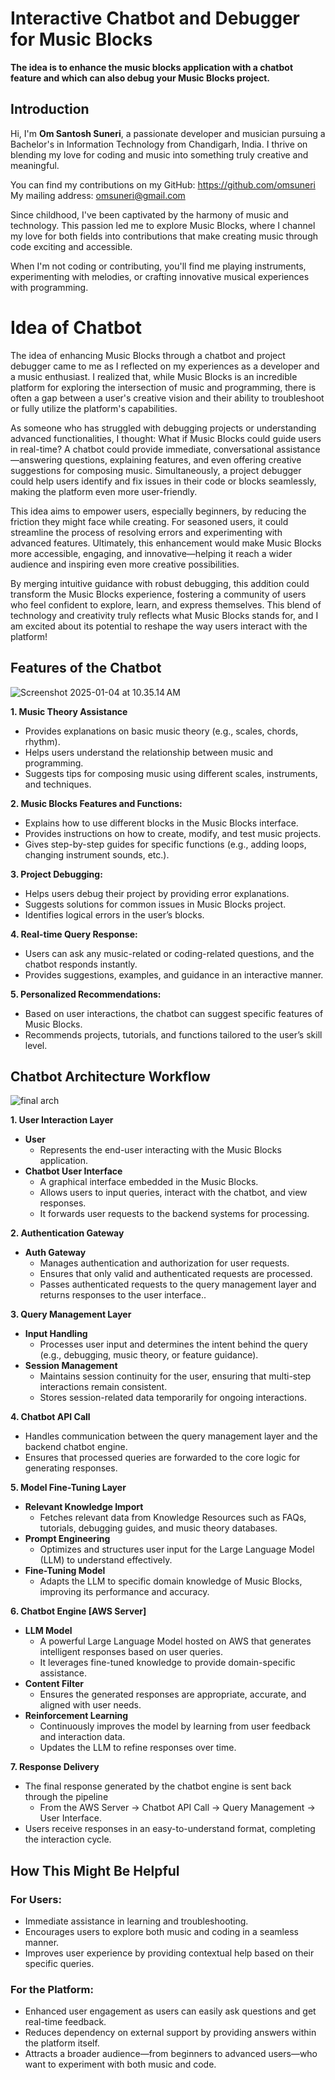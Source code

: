 # Interactive Chatbot and Debugger for Music Blocks
**The idea is to enhance the music blocks application with a chatbot feature and which can also debug your Music Blocks project.**
## **Introduction**

Hi, I'm **Om Santosh Suneri**, a passionate developer and musician pursuing a Bachelor's in Information Technology from Chandigarh, India. I thrive on blending my love for coding and music into something truly creative and meaningful.

You can find my contributions on my GitHub: https://github.com/omsuneri         
My mailing address: omsuneri@gmail.com


Since childhood, I've been captivated by the harmony of music and technology. This passion led me to explore Music Blocks, where I channel my love for both fields into contributions that make creating music through code exciting and accessible.

When I'm not coding or contributing, you'll find me playing instruments, experimenting with melodies, or crafting innovative musical experiences with programming. 

# **Idea of Chatbot**

The idea of enhancing Music Blocks through a chatbot and project debugger came to me as I reflected on my experiences as a developer and a music enthusiast. I realized that, while Music Blocks is an incredible platform for exploring the intersection of music and programming, there is often a gap between a user's creative vision and their ability to troubleshoot or fully utilize the platform's capabilities.

As someone who has struggled with debugging projects or understanding advanced functionalities, I thought: What if Music Blocks could guide users in real-time? A chatbot could provide immediate, conversational assistance—answering questions, explaining features, and even offering creative suggestions for composing music. Simultaneously, a project debugger could help users identify and fix issues in their code or blocks seamlessly, making the platform even more user-friendly.

This idea aims to empower users, especially beginners, by reducing the friction they might face while creating. For seasoned users, it could streamline the process of resolving errors and experimenting with advanced features. Ultimately, this enhancement would make Music Blocks more accessible, engaging, and innovative—helping it reach a wider audience and inspiring even more creative possibilities.

By merging intuitive guidance with robust debugging, this addition could transform the Music Blocks experience, fostering a community of users who feel confident to explore, learn, and express themselves. This blend of technology and creativity truly reflects what Music Blocks stands for, and I am excited about its potential to reshape the way users interact with the platform!

## **Features of the Chatbot**
![Screenshot 2025-01-04 at 10.35.14 AM](https://hackmd.io/_uploads/SJwM7HUIke.png)

**1. Music Theory Assistance**

* Provides explanations on basic music theory (e.g., scales, chords, rhythm).
* Helps users understand the relationship between music and programming.
* Suggests tips for composing music using different scales, instruments, and techniques.

**2. Music Blocks Features and Functions:**

* Explains how to use different blocks in the Music Blocks interface.
* Provides instructions on how to create, modify, and test music projects.
* Gives step-by-step guides for specific functions (e.g., adding loops, changing instrument sounds, etc.).

**3. Project Debugging:**

* Helps users debug their project by providing error explanations.
* Suggests solutions for common issues in Music Blocks project.
* Identifies logical errors in the user’s blocks.

**4. Real-time Query Response:**

* Users can ask any music-related or coding-related questions, and the chatbot responds instantly.
* Provides suggestions, examples, and guidance in an interactive manner.

**5. Personalized Recommendations:**

* Based on user interactions, the chatbot can suggest specific features of Music Blocks.
* Recommends projects, tutorials, and functions tailored to the user’s skill level.


## **Chatbot Architecture Workflow**
![final arch](https://hackmd.io/_uploads/rkWyEHL81e.png)


**1. User Interaction Layer**

* **User** 
    * Represents the end-user interacting with the Music Blocks application.
* **Chatbot User Interface**
    *  A graphical interface embedded in the Music Blocks.
    * Allows users to input queries, interact with the chatbot, and view responses.
    * It forwards user requests to the backend systems for processing.


**2. Authentication Gateway**
* **Auth Gateway**
    * Manages authentication and authorization for user requests.
    * Ensures that only valid and authenticated requests are processed.
    * Passes authenticated requests to the query management layer and returns responses to the user interface..

**3. Query Management Layer**

* **Input Handling**
    * Processes user input and determines the intent behind the query (e.g., debugging, music theory, or feature guidance).
* **Session Management**
    * Maintains session continuity for the user, ensuring that multi-step interactions remain consistent.
    * Stores session-related data temporarily for ongoing interactions.

**4. Chatbot API Call**

* Handles communication between the query management layer and the backend chatbot engine.
* Ensures that processed queries are forwarded to the core logic for generating responses.

**5. Model Fine-Tuning Layer**

* **Relevant Knowledge Import**
    * Fetches relevant data from Knowledge Resources such as FAQs, tutorials, debugging guides, and music theory databases.
* **Prompt Engineering**
    * Optimizes and structures user input for the Large Language Model (LLM) to understand effectively.
* **Fine-Tuning Model**
    * Adapts the LLM to specific domain knowledge of Music Blocks, improving its performance and accuracy.

**6. Chatbot Engine [AWS Server]**

* **LLM Model**
    * A powerful Large Language Model hosted on AWS that generates intelligent responses based on user queries.
    * It leverages fine-tuned knowledge to provide domain-specific assistance.
* **Content Filter**
    * Ensures the generated responses are appropriate, accurate, and aligned with user needs.
* **Reinforcement Learning**
    * Continuously improves the model by learning from user feedback and interaction data.
    * Updates the LLM to refine responses over time.

**7. Response Delivery**

* The final response generated by the chatbot engine is sent back through the pipeline
    * From the AWS Server → Chatbot API Call → Query Management → User Interface.
* Users receive responses in an easy-to-understand format, completing the interaction cycle.



## **How This Might Be Helpful**
### For Users:
* Immediate assistance in learning and troubleshooting.
* Encourages users to explore both music and coding in a seamless manner.
* Improves user experience by providing contextual help based on their specific queries.

### For the Platform:
* Enhanced user engagement as users can easily ask questions and get real-time feedback.
* Reduces dependency on external support by providing answers within the platform itself.
* Attracts a broader audience—from beginners to advanced users—who want to experiment with both music and code.


          
